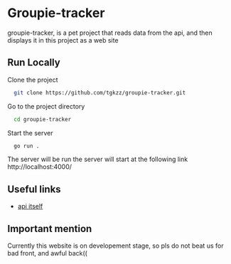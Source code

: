 
# Groupie-tracker

groupie-tracker, is a pet project that reads data from the api, and then displays it in this project as a web site


## Run Locally

Clone the project

```bash
  git clone https://github.com/tgkzz/groupie-tracker.git
```

Go to the project directory

```bash
  cd groupie-tracker
```

Start the server

```bash
  go run .
```

The server will be run the server will start at the following link http://localhost:4000/


## Useful links

- [api itself](https://groupietrackers.herokuapp.com/api)


## Important mention

Currently this website is on developement stage, so pls do not beat us for bad front, and awful back((